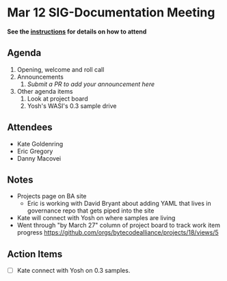 # Mar 12 SIG-Documentation Meeting

**See the [instructions](../README.md) for details on how to attend**

## Agenda

1. Opening, welcome and roll call
1. Announcements
    1. _Submit a PR to add your announcement here_
1. Other agenda items
    1. Look at project board
    2. Yosh's WASI's 0.3 sample drive

## Attendees

* Kate Goldenring
* Eric Gregory
* Danny Macovei

## Notes

* Projects page on BA site
  * Eric is working with David Bryant about adding YAML that lives in governance repo that gets piped into the site
* Kate will connect with Yosh on where samples are living
* Went through "by March 27" column of project board to track work item progress https://github.com/orgs/bytecodealliance/projects/18/views/5

## Action Items

* [ ] Kate connect with Yosh on 0.3 samples.
